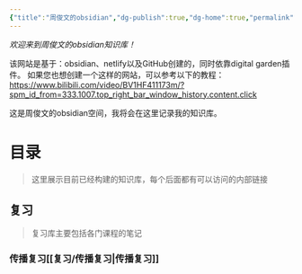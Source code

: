 ```yaml
---
{"title":"周俊文的obsidian","dg-publish":true,"dg-home":true,"permalink":"/HOME/","tags":["gardenEntry"],"dgPassFrontmatter":true}
---
```


*欢迎来到周俊文的obsidian知识库！*

该网站是基于：obsidian、netlify以及GitHub创建的，同时依靠digital garden插件。
如果您也想创建一个这样的网站，可以参考以下的教程：
https://www.bilibili.com/video/BV1HF411173m/?spm_id_from=333.1007.top_right_bar_window_history.content.click

这是周俊文的obsidian空间，我将会在这里记录我的知识库。

# 目录
>这里展示目前已经构建的知识库，每个后面都有可以访问的内部链接

## 复习
>复习库主要包括各门课程的笔记

### 传播复习[[复习/传播复习\|传播复习]]
